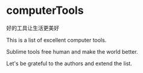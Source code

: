 # computerTools

好的工具让生活更美好

This is a list of excellent computer tools.

Sublime tools free human and make the world better.

Let's be grateful to the authors and extend the list.
